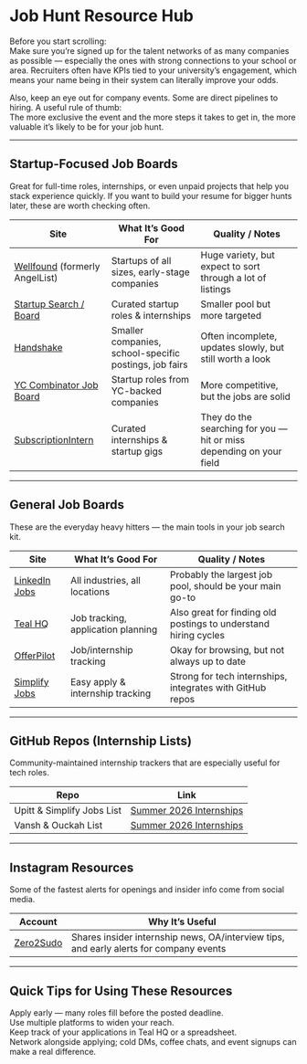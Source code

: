 # Job Hunt Resource Hub

Before you start scrolling:  
Make sure you’re signed up for the talent networks of as many companies as possible — especially the ones with strong connections to your school or area. Recruiters often have KPIs tied to your university’s engagement, which means your name being in their system can literally improve your odds.

Also, keep an eye out for company events. Some are direct pipelines to hiring. A useful rule of thumb:  
The more exclusive the event and the more steps it takes to get in, the more valuable it’s likely to be for your job hunt.

---

## Startup-Focused Job Boards
Great for full-time roles, internships, or even unpaid projects that help you stack experience quickly. If you want to build your resume for bigger hunts later, these are worth checking often.

| Site | What It’s Good For | Quality / Notes |
|------|--------------------|-----------------|
| [Wellfound](https://wellfound.com/) (formerly AngelList) | Startups of all sizes, early-stage companies | Huge variety, but expect to sort through a lot of listings |
| [Startup Search / Board](https://startupsearch.com/) | Curated startup roles & internships | Smaller pool but more targeted |
| [Handshake](https://joinhandshake.com/) | Smaller companies, school-specific postings, job fairs | Often incomplete, updates slowly, but still worth a look |
| [YC Combinator Job Board](https://www.ycombinator.com/jobs) | Startup roles from YC-backed companies | More competitive, but the jobs are solid |
| [SubscriptionIntern](https://subscriptionintern.com/) | Curated internships & startup gigs | They do the searching for you — hit or miss depending on your field |

---

## General Job Boards
These are the everyday heavy hitters — the main tools in your job search kit.

| Site | What It’s Good For | Quality / Notes |
|------|--------------------|-----------------|
| [LinkedIn Jobs](https://linkedin.com/jobs) | All industries, all locations | Probably the largest job pool, should be your main go-to |
| [Teal HQ](https://tealhq.com/) | Job tracking, application planning | Also great for finding old postings to understand hiring cycles |
| [OfferPilot](https://offerpilot.app/) | Job/internship tracking | Okay for browsing, but not always up to date |
| [Simplify Jobs](https://simplify.jobs/) | Easy apply & internship tracking | Strong for tech internships, integrates with GitHub repos |

---

## GitHub Repos (Internship Lists)
Community-maintained internship trackers that are especially useful for tech roles.

| Repo | Link |
|------|------|
| Upitt & Simplify Jobs List | [Summer 2026 Internships](https://github.com/SimplifyJobs/Summer2026-Internships) |
| Vansh & Ouckah List | [Summer 2026 Internships](https://github.com/vanshb03/Summer2026-Internships) |

---

## Instagram Resources
Some of the fastest alerts for openings and insider info come from social media.

| Account | Why It’s Useful |
|---------|-----------------|
| [Zero2Sudo](https://www.instagram.com/zero2sudo/) | Shares insider internship news, OA/interview tips, and early alerts for company events |

---

## Quick Tips for Using These Resources
Apply early — many roles fill before the posted deadline.  
Use multiple platforms to widen your reach.  
Keep track of your applications in Teal HQ or a spreadsheet.  
Network alongside applying; cold DMs, coffee chats, and event signups can make a real difference.
